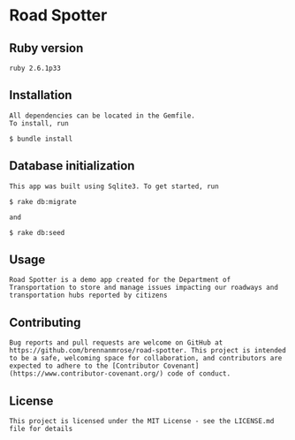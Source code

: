 # Road Spotter

## Ruby version
	ruby 2.6.1p33

## Installation
	All dependencies can be located in the Gemfile. 
	To install, run 

	$ bundle install


## Database initialization
	This app was built using Sqlite3. To get started, run 

	$ rake db:migrate

	and

	$ rake db:seed


## Usage
	Road Spotter is a demo app created for the Department of Transportation to store and manage issues impacting our roadways and transportation hubs reported by citizens 

## Contributing
	Bug reports and pull requests are welcome on GitHub at https://github.com/brennanmrose/road-spotter. This project is intended to be a safe, welcoming space for collaboration, and contributors are expected to adhere to the [Contributor Covenant](https://www.contributor-covenant.org/) code of conduct.

## License
	This project is licensed under the MIT License - see the LICENSE.md file for details